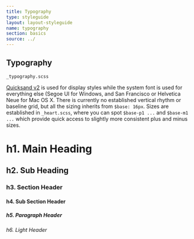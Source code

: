 ```yaml
---
title: Typography
type: styleguide
layout: layout-styleguide
name: typography
section: basics
source: ../
---
```



<main markdown="1">

## Typography

`_typography.scss`

[Quicksand v2](https://fonts.google.com/specimen/Quicksand) is used for display styles while the system font is used for everything else (Segoe UI for Windows, and San Francisco or Helvetica Neue for Mac OS X. There is currently no established vertical rhythm or baseline grid, but all the sizing inherits from `$base: 16px`. Sizes are established in `_heart.scss`, where you can spot `$base-p1 ...` and `$base-m1 ...`  which provide quick access to slightly more consistent plus and minus sizes.


<div class="_styleguide-example" markdown="1">

# h1. Main Heading 

## h2. Sub Heading 

### h3. Section Header

#### h4. Sub Section Header 

##### h5. Paragraph Header 

###### h6. Light Header 

</div>

</main>